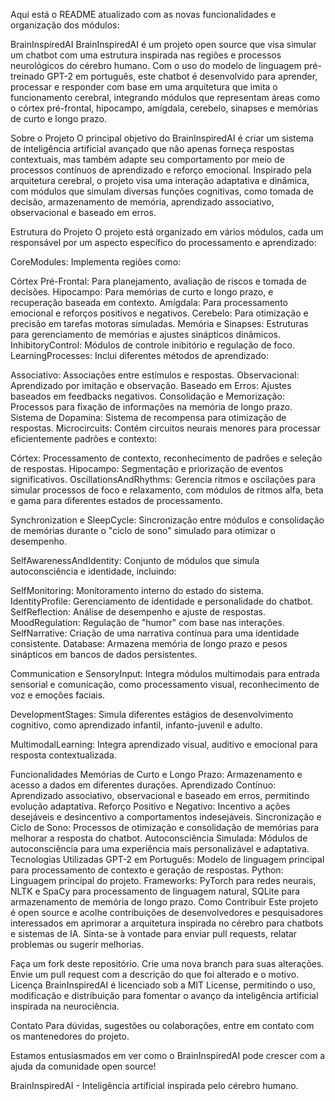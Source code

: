 
Aqui está o README atualizado com as novas funcionalidades e organização dos módulos:

BrainInspiredAI
BrainInspiredAI é um projeto open source que visa simular um chatbot com uma estrutura inspirada nas regiões e processos neurológicos do cérebro humano. Com o uso do modelo de linguagem pré-treinado GPT-2 em português, este chatbot é desenvolvido para aprender, processar e responder com base em uma arquitetura que imita o funcionamento cerebral, integrando módulos que representam áreas como o córtex pré-frontal, hipocampo, amígdala, cerebelo, sinapses e memórias de curto e longo prazo.

Sobre o Projeto
O principal objetivo do BrainInspiredAI é criar um sistema de inteligência artificial avançado que não apenas forneça respostas contextuais, mas também adapte seu comportamento por meio de processos contínuos de aprendizado e reforço emocional. Inspirado pela arquitetura cerebral, o projeto visa uma interação adaptativa e dinâmica, com módulos que simulam diversas funções cognitivas, como tomada de decisão, armazenamento de memória, aprendizado associativo, observacional e baseado em erros.

Estrutura do Projeto
O projeto está organizado em vários módulos, cada um responsável por um aspecto específico do processamento e aprendizado:

CoreModules: Implementa regiões como:

Córtex Pré-Frontal: Para planejamento, avaliação de riscos e tomada de decisões.
Hipocampo: Para memórias de curto e longo prazo, e recuperação baseada em contexto.
Amígdala: Para processamento emocional e reforços positivos e negativos.
Cerebelo: Para otimização e precisão em tarefas motoras simuladas.
Memória e Sinapses: Estruturas para gerenciamento de memórias e ajustes sinápticos dinâmicos.
InhibitoryControl: Módulos de controle inibitório e regulação de foco.
LearningProcesses: Inclui diferentes métodos de aprendizado:

Associativo: Associações entre estímulos e respostas.
Observacional: Aprendizado por imitação e observação.
Baseado em Erros: Ajustes baseados em feedbacks negativos.
Consolidação e Memorização: Processos para fixação de informações na memória de longo prazo.
Sistema de Dopamina: Sistema de recompensa para otimização de respostas.
Microcircuits: Contém circuitos neurais menores para processar eficientemente padrões e contexto:

Córtex: Processamento de contexto, reconhecimento de padrões e seleção de respostas.
Hipocampo: Segmentação e priorização de eventos significativos.
OscillationsAndRhythms: Gerencia ritmos e oscilações para simular processos de foco e relaxamento, com módulos de ritmos alfa, beta e gama para diferentes estados de processamento.

Synchronization e SleepCycle: Sincronização entre módulos e consolidação de memórias durante o "ciclo de sono" simulado para otimizar o desempenho.

SelfAwarenessAndIdentity: Conjunto de módulos que simula autoconsciência e identidade, incluindo:

SelfMonitoring: Monitoramento interno do estado do sistema.
IdentityProfile: Gerenciamento de identidade e personalidade do chatbot.
SelfReflection: Análise de desempenho e ajuste de respostas.
MoodRegulation: Regulação de "humor" com base nas interações.
SelfNarrative: Criação de uma narrativa contínua para uma identidade consistente.
Database: Armazena memória de longo prazo e pesos sinápticos em bancos de dados persistentes.

Communication e SensoryInput: Integra módulos multimodais para entrada sensorial e comunicação, como processamento visual, reconhecimento de voz e emoções faciais.

DevelopmentStages: Simula diferentes estágios de desenvolvimento cognitivo, como aprendizado infantil, infanto-juvenil e adulto.

MultimodalLearning: Integra aprendizado visual, auditivo e emocional para resposta contextualizada.

Funcionalidades
Memórias de Curto e Longo Prazo: Armazenamento e acesso a dados em diferentes durações.
Aprendizado Contínuo: Aprendizado associativo, observacional e baseado em erros, permitindo evolução adaptativa.
Reforço Positivo e Negativo: Incentivo a ações desejáveis e desincentivo a comportamentos indesejáveis.
Sincronização e Ciclo de Sono: Processos de otimização e consolidação de memórias para melhorar a resposta do chatbot.
Autoconsciência Simulada: Módulos de autoconsciência para uma experiência mais personalizável e adaptativa.
Tecnologias Utilizadas
GPT-2 em Português: Modelo de linguagem principal para processamento de contexto e geração de respostas.
Python: Linguagem principal do projeto.
Frameworks: PyTorch para redes neurais, NLTK e SpaCy para processamento de linguagem natural, SQLite para armazenamento de memória de longo prazo.
Como Contribuir
Este projeto é open source e acolhe contribuições de desenvolvedores e pesquisadores interessados em aprimorar a arquitetura inspirada no cérebro para chatbots e sistemas de IA. Sinta-se à vontade para enviar pull requests, relatar problemas ou sugerir melhorias.

Faça um fork deste repositório.
Crie uma nova branch para suas alterações.
Envie um pull request com a descrição do que foi alterado e o motivo.
Licença
BrainInspiredAI é licenciado sob a MIT License, permitindo o uso, modificação e distribuição para fomentar o avanço da inteligência artificial inspirada na neurociência.

Contato
Para dúvidas, sugestões ou colaborações, entre em contato com os mantenedores do projeto.

Estamos entusiasmados em ver como o BrainInspiredAI pode crescer com a ajuda da comunidade open source!

BrainInspiredAI - Inteligência artificial inspirada pelo cérebro humano.